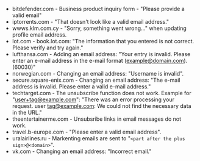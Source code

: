 * bitdefender.com - Business product inquiry form - "Please provide a valid email"
* iptorrents.com - "That doesn't look like a valid email address."
* wwws.klm.com.cy - "Sorry, something went wrong..." when updating profile email address.
* lot.com - book.lot.com: "The information that you entered is not correct. Please verify and try again."
* lufthansa.com - Adding an email address: "Your entry is invalid. Please enter an e-mail address in the e-mail format (example@domain.com). (60030)"
* norwegian.com - Changing an email address: "Username is invalid".
* secure.square-enix.com - Changing an email address: "The e-mail address is invalid. Please enter a valid e-mail address."
* techtarget.com - The unsubscribe function does not work. Example for "user+tag@example.com": "There was an error processing your request. user tag@example.com: We could not find the necessary data in the URL."
* theentertainerme.com - Unsubsribe links in email messages do not work.
* travel.b-europe.com - "Please enter a valid email address".
* uralairlines.ru - Markenting emails are sent to "`<part after the plus sign>@<domain>`".
* vk.com - Changing an email address: "Incorrect email."
